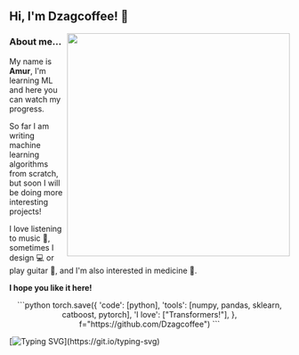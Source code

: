 <h2>Hi, I'm Dzagcoffee! 👋</h2>
<img align='right' width="400" src="https://64.media.tumblr.com/5267b4cbf5e94333b8b620fb87a09252/tumblr_prlro2RUTG1ue4ngy_500.gifv">

### About me... 
<p>My name is <b>Amur</b>, I'm learning ML and here you can watch my progress.</p>
<p>So far I am writing machine learning algorithms from scratch, but soon I will be doing more interesting projects!</p>
<p>I love listening to music 🎵, sometimes I design 💻 or play guitar 🎸, and I'm also interested in medicine 🧪.</p>
<p><b>I hope you like it here!</b></p>

<div align="center", markdown="1">
```python
torch.save({
    'code': [python],
    'tools': [numpy, pandas, sklearn, catboost, pytorch],
    'I love': ["Transformers!"],
}, f="https://github.com/Dzagcoffee")
```
</div>


[![Typing SVG](https://readme-typing-svg.herokuapp.com?font=Fira+Code&size=18&pause=5000&vCenter=true&width=500&lines=By+all+means%2C+let+us+light+our+darkest+hour!)](https://git.io/typing-svg)
